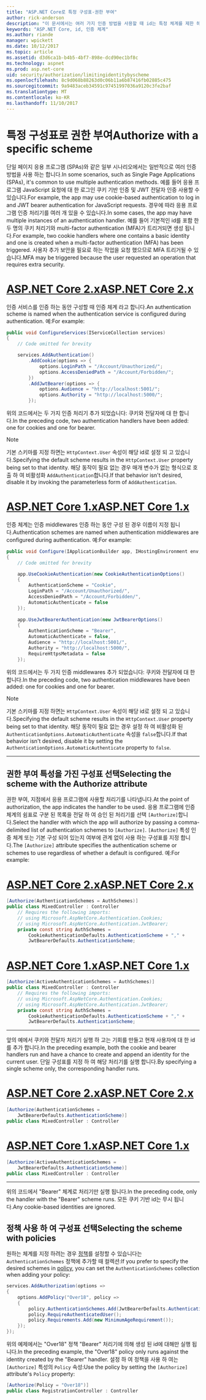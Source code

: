```yaml
---
title: "ASP.NET Core로 특정 구성표-권한 부여"
author: rick-anderson
description: "이 문서에서는 여러 가지 인증 방법을 사용할 때 id는 특정 체계를 제한 하는 방법을 설명 합니다."
keywords: "ASP.NET Core, id, 인증 체계"
ms.author: riande
manager: wpickett
ms.date: 10/12/2017
ms.topic: article
ms.assetid: d3d6ca1b-b4b5-4bf7-898e-dcd90ec1bf8c
ms.technology: aspnet
ms.prod: asp.net-core
uid: security/authorization/limitingidentitybyscheme
ms.openlocfilehash: 8c9d068b88263d0c06b11a6b87416fb02885c475
ms.sourcegitcommit: 9a9483aceb34591c97451997036a9120c3fe2baf
ms.translationtype: MT
ms.contentlocale: ko-KR
ms.lasthandoff: 11/10/2017
---
```

# <a name="authorize-with-a-specific-scheme"></a><span data-ttu-id="ca923-104">특정 구성표로 권한 부여</span><span class="sxs-lookup"><span data-stu-id="ca923-104">Authorize with a specific scheme</span></span>

<span data-ttu-id="ca923-105">단일 페이지 응용 프로그램 (SPAs)와 같은 일부 시나리오에서는 일반적으로 여러 인증 방법을 사용 하는 합니다.</span><span class="sxs-lookup"><span data-stu-id="ca923-105">In some scenarios, such as Single Page Applications (SPAs), it's common to use multiple authentication methods.</span></span> <span data-ttu-id="ca923-106">예를 들어 응용 프로그램 JavaScript 요청에 대 한 로그인 쿠키 기반 인증 및 JWT 전달자 인증 사용할 수 있습니다.</span><span class="sxs-lookup"><span data-stu-id="ca923-106">For example, the app may use cookie-based authentication to log in and JWT bearer authentication for JavaScript requests.</span></span> <span data-ttu-id="ca923-107">경우에 따라 응용 프로그램 인증 처리기를 여러 개 있을 수 있습니다.</span><span class="sxs-lookup"><span data-stu-id="ca923-107">In some cases, the app may have multiple instances of an authentication handler.</span></span> <span data-ttu-id="ca923-108">예를 들어 기본적인 id를 포함 한 두 명의 쿠키 처리기와 multi-factor authentication (MFA)가 트리거되면 생성 됩니다.</span><span class="sxs-lookup"><span data-stu-id="ca923-108">For example, two cookie handlers where one contains a basic identity and one is created when a multi-factor authentication (MFA) has been triggered.</span></span> <span data-ttu-id="ca923-109">사용자 추가 보안을 필요로 하는 작업을 요청 했으므로 MFA 트리거될 수 있습니다.</span><span class="sxs-lookup"><span data-stu-id="ca923-109">MFA may be triggered because the user requested an operation that requires extra security.</span></span>

# <a name="aspnet-core-2xtabaspnetcore2x"></a>[<span data-ttu-id="ca923-110">ASP.NET Core 2.x</span><span class="sxs-lookup"><span data-stu-id="ca923-110">ASP.NET Core 2.x</span></span>](#tab/aspnetcore2x)

<span data-ttu-id="ca923-111">인증 서비스를 인증 하는 동안 구성할 때 인증 체계 라고 합니다.</span><span class="sxs-lookup"><span data-stu-id="ca923-111">An authentication scheme is named when the authentication service is configured during authentication.</span></span> <span data-ttu-id="ca923-112">예:</span><span class="sxs-lookup"><span data-stu-id="ca923-112">For example:</span></span>

```csharp
public void ConfigureServices(IServiceCollection services)
{
    // Code omitted for brevity

    services.AddAuthentication()
        .AddCookie(options => {
            options.LoginPath = "/Account/Unauthorized/";
            options.AccessDeniedPath = "/Account/Forbidden/";
        })
        .AddJwtBearer(options => {
            options.Audience = "http://localhost:5001/";
            options.Authority = "http://localhost:5000/";
        });
```

<span data-ttu-id="ca923-113">위의 코드에서는 두 가지 인증 처리기 추가 되었습니다: 쿠키와 전달자에 대 한 합니다.</span><span class="sxs-lookup"><span data-stu-id="ca923-113">In the preceding code, two authentication handlers have been added: one for cookies and one for bearer.</span></span>

>[!NOTE]
><span data-ttu-id="ca923-114">기본 스키마를 지정 하면는 `HttpContext.User` 속성이 해당 id로 설정 되 고 있습니다.</span><span class="sxs-lookup"><span data-stu-id="ca923-114">Specifying the default scheme results in the `HttpContext.User` property being set to that identity.</span></span> <span data-ttu-id="ca923-115">해당 동작이 필요 없는 경우 매개 변수가 없는 형식으로 호출 하 여 비활성화 `AddAuthentication`합니다.</span><span class="sxs-lookup"><span data-stu-id="ca923-115">If that behavior isn't desired, disable it by invoking the parameterless form of `AddAuthentication`.</span></span>

# <a name="aspnet-core-1xtabaspnetcore1x"></a>[<span data-ttu-id="ca923-116">ASP.NET Core 1.x</span><span class="sxs-lookup"><span data-stu-id="ca923-116">ASP.NET Core 1.x</span></span>](#tab/aspnetcore1x)

<span data-ttu-id="ca923-117">인증 체계는 인증 middlewares 인증 하는 동안 구성 된 경우 이름이 지정 됩니다.</span><span class="sxs-lookup"><span data-stu-id="ca923-117">Authentication schemes are named when authentication middlewares are configured during authentication.</span></span> <span data-ttu-id="ca923-118">예:</span><span class="sxs-lookup"><span data-stu-id="ca923-118">For example:</span></span>

```csharp
public void Configure(IApplicationBuilder app, IHostingEnvironment env, ILoggerFactory loggerFactory)
{
    // Code omitted for brevity

    app.UseCookieAuthentication(new CookieAuthenticationOptions()
    {
        AuthenticationScheme = "Cookie",
        LoginPath = "/Account/Unauthorized/",
        AccessDeniedPath = "/Account/Forbidden/",
        AutomaticAuthenticate = false
    });
    
    app.UseJwtBearerAuthentication(new JwtBearerOptions()
    {
        AuthenticationScheme = "Bearer",
        AutomaticAuthenticate = false,
        Audience = "http://localhost:5001/",
        Authority = "http://localhost:5000/",
        RequireHttpsMetadata = false
    });
```

<span data-ttu-id="ca923-119">위의 코드에서는 두 가지 인증 middlewares 추가 되었습니다: 쿠키와 전달자에 대 한 합니다.</span><span class="sxs-lookup"><span data-stu-id="ca923-119">In the preceding code, two authentication middlewares have been added: one for cookies and one for bearer.</span></span>

>[!NOTE]
><span data-ttu-id="ca923-120">기본 스키마를 지정 하면는 `HttpContext.User` 속성이 해당 id로 설정 되 고 있습니다.</span><span class="sxs-lookup"><span data-stu-id="ca923-120">Specifying the default scheme results in the `HttpContext.User` property being set to that identity.</span></span> <span data-ttu-id="ca923-121">해당 동작이 필요 없는 경우 설정 하 여 비활성화 된 `AuthenticationOptions.AutomaticAuthenticate` 속성을 `false`합니다.</span><span class="sxs-lookup"><span data-stu-id="ca923-121">If that behavior isn't desired, disable it by setting the `AuthenticationOptions.AutomaticAuthenticate` property to `false`.</span></span>

---

## <a name="selecting-the-scheme-with-the-authorize-attribute"></a><span data-ttu-id="ca923-122">권한 부여 특성을 가진 구성표 선택</span><span class="sxs-lookup"><span data-stu-id="ca923-122">Selecting the scheme with the Authorize attribute</span></span>

<span data-ttu-id="ca923-123">권한 부여, 지점에서 응용 프로그램에 사용할 처리기를 나타냅니다.</span><span class="sxs-lookup"><span data-stu-id="ca923-123">At the point of authorization, the app indicates the handler to be used.</span></span> <span data-ttu-id="ca923-124">응용 프로그램에 인증 체계의 쉼표로 구분 된 목록을 전달 하 여 승인 된 처리기를 선택 `[Authorize]`합니다.</span><span class="sxs-lookup"><span data-stu-id="ca923-124">Select the handler with which the app will authorize by passing a comma-delimited list of authentication schemes to `[Authorize]`.</span></span> <span data-ttu-id="ca923-125">`[Authorize]` 특성 인증 체계 또는 기본 구성 되어 있는지 여부에 관계 없이 사용 하는 구성표를 지정 합니다.</span><span class="sxs-lookup"><span data-stu-id="ca923-125">The `[Authorize]` attribute specifies the authentication scheme or schemes to use regardless of whether a default is configured.</span></span> <span data-ttu-id="ca923-126">예:</span><span class="sxs-lookup"><span data-stu-id="ca923-126">For example:</span></span>

# <a name="aspnet-core-2xtabaspnetcore2x"></a>[<span data-ttu-id="ca923-127">ASP.NET Core 2.x</span><span class="sxs-lookup"><span data-stu-id="ca923-127">ASP.NET Core 2.x</span></span>](#tab/aspnetcore2x)

```csharp
[Authorize(AuthenticationSchemes = AuthSchemes)]
public class MixedController : Controller
    // Requires the following imports:
    // using Microsoft.AspNetCore.Authentication.Cookies;
    // using Microsoft.AspNetCore.Authentication.JwtBearer;
    private const string AuthSchemes =
        CookieAuthenticationDefaults.AuthenticationScheme + "," +
        JwtBearerDefaults.AuthenticationScheme;
```

# <a name="aspnet-core-1xtabaspnetcore1x"></a>[<span data-ttu-id="ca923-128">ASP.NET Core 1.x</span><span class="sxs-lookup"><span data-stu-id="ca923-128">ASP.NET Core 1.x</span></span>](#tab/aspnetcore1x)

```csharp
[Authorize(ActiveAuthenticationSchemes = AuthSchemes)]
public class MixedController : Controller
    // Requires the following imports:
    // using Microsoft.AspNetCore.Authentication.Cookies;
    // using Microsoft.AspNetCore.Authentication.JwtBearer;
    private const string AuthSchemes =
        CookieAuthenticationDefaults.AuthenticationScheme + "," +
        JwtBearerDefaults.AuthenticationScheme;
```

---

<span data-ttu-id="ca923-129">앞의 예에서 쿠키와 전달자 처리기 실행 하 고는 기회를 만들고 현재 사용자에 대 한 id를 추가 합니다.</span><span class="sxs-lookup"><span data-stu-id="ca923-129">In the preceding example, both the cookie and bearer handlers run and have a chance to create and append an identity for the current user.</span></span> <span data-ttu-id="ca923-130">단일 구성표를 지정 하 여 해당 처리기를 실행 합니다.</span><span class="sxs-lookup"><span data-stu-id="ca923-130">By specifying a single scheme only, the corresponding handler runs.</span></span>

# <a name="aspnet-core-2xtabaspnetcore2x"></a>[<span data-ttu-id="ca923-131">ASP.NET Core 2.x</span><span class="sxs-lookup"><span data-stu-id="ca923-131">ASP.NET Core 2.x</span></span>](#tab/aspnetcore2x)

```csharp
[Authorize(AuthenticationSchemes = 
    JwtBearerDefaults.AuthenticationScheme)]
public class MixedController : Controller
```

# <a name="aspnet-core-1xtabaspnetcore1x"></a>[<span data-ttu-id="ca923-132">ASP.NET Core 1.x</span><span class="sxs-lookup"><span data-stu-id="ca923-132">ASP.NET Core 1.x</span></span>](#tab/aspnetcore1x)

```csharp
[Authorize(ActiveAuthenticationSchemes = 
    JwtBearerDefaults.AuthenticationScheme)]
public class MixedController : Controller
```

---

<span data-ttu-id="ca923-133">위의 코드에서 "Bearer" 체계로 처리기만 실행 됩니다.</span><span class="sxs-lookup"><span data-stu-id="ca923-133">In the preceding code, only the handler with the "Bearer" scheme runs.</span></span> <span data-ttu-id="ca923-134">모든 쿠키 기반 id는 무시 됩니다.</span><span class="sxs-lookup"><span data-stu-id="ca923-134">Any cookie-based identities are ignored.</span></span>

## <a name="selecting-the-scheme-with-policies"></a><span data-ttu-id="ca923-135">정책 사용 하 여 구성표 선택</span><span class="sxs-lookup"><span data-stu-id="ca923-135">Selecting the scheme with policies</span></span>

<span data-ttu-id="ca923-136">원하는 체계를 지정 하려는 경우 [정책](xref:security/authorization/policies)를 설정할 수 있습니다는 `AuthenticationSchemes` 정책에 추가할 때 컬렉션:</span><span class="sxs-lookup"><span data-stu-id="ca923-136">If you prefer to specify the desired schemes in [policy](xref:security/authorization/policies), you can set the `AuthenticationSchemes` collection when adding your policy:</span></span>

```csharp
services.AddAuthorization(options =>
{
    options.AddPolicy("Over18", policy =>
    {
        policy.AuthenticationSchemes.Add(JwtBearerDefaults.AuthenticationScheme);
        policy.RequireAuthenticatedUser();
        policy.Requirements.Add(new MinimumAgeRequirement());
    });
});
```

<span data-ttu-id="ca923-137">위의 예제에서는 "Over18" 정책 "Bearer" 처리기에 의해 생성 된 id에 대해만 실행 됩니다.</span><span class="sxs-lookup"><span data-stu-id="ca923-137">In the preceding example, the "Over18" policy only runs against the identity created by the "Bearer" handler.</span></span> <span data-ttu-id="ca923-138">설정 하 여 정책을 사용 하 여는 `[Authorize]` 특성의 `Policy` 속성:</span><span class="sxs-lookup"><span data-stu-id="ca923-138">Use the policy by setting the `[Authorize]` attribute's `Policy` property:</span></span>

```csharp
[Authorize(Policy = "Over18")]
public class RegistrationController : Controller
```
